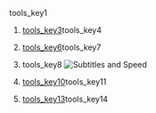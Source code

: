 tools_key1



1. [tools_key3](https://chrome.google.com/webstore/detail/grammarly-for-chrome/kbfnbcaeplbcioakkpcpgfkobkghlhen?hl=en)tools_key4
2. [tools_key6](https://chrome.google.com/webstore/detail/google-dictionary-by-goog/mgijmajocgfcbeboacabfgobmjgjcoja?hl=en)tools_key7
3. tools_key8
![Subtitles and Speed](assets/subtitles.png)

4. [tools_key10](https://toggl.com/)tools_key11
5. [tools_key13](https://www.google.com/drive/)tools_key14
